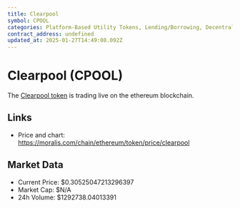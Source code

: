 ```yaml
---
title: Clearpool
symbol: CPOOL
categories: Platform-Based Utility Tokens, Lending/Borrowing, Decentralized Finance (DeFi)
contract_address: undefined
updated_at: 2025-01-27T14:49:08.092Z
---
```


# Clearpool (CPOOL)
The [Clearpool token](https://moralis.com/chain/ethereum/token/price/clearpool) is trading live on the ethereum blockchain.

## Links
- Price and chart: https://moralis.com/chain/ethereum/token/price/clearpool

## Market Data
- Current Price: $0.30525047213296397
- Market Cap: $N/A
- 24h Volume: $1292738.04013391
